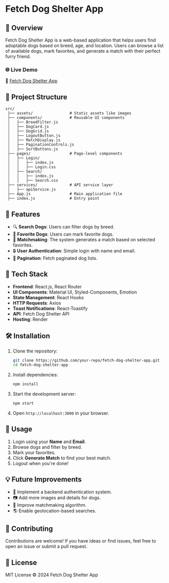 # Fetch Dog Shelter App

## 🐶 Overview

Fetch Dog Shelter App is a web-based application that helps users find adoptable dogs based on breed, age, and location. Users can browse a list of available dogs, mark favorites, and generate a match with their perfect furry friend.

### 🌐 Live Demo

🔗 [Fetch Dog Shelter App](https://fetch-dog-shelter-app.onrender.com/)

## 💁️ Project Structure

```
src/
 ├── assets/                # Static assets like images
 ├── components/            # Reusable UI components
 │   ├── BreedFilter.js
 │   ├── DogCard.js
 │   ├── DogGrid.js
 │   ├── LogoutButton.js
 │   ├── MatchDisplay.js
 │   ├── PaginationControls.js
 │   ├── SortButtons.js
 ├── pages/                 # Page-level components
 │   ├── Login/
 │   │   ├── index.js
 │   │   ├── Login.css
 │   ├── Search/
 │   │   ├── index.js
 │   │   ├── Search.css
 ├── services/              # API service layer
 │   ├── apiService.js
 ├── App.js                 # Main application file
 ├── index.js               # Entry point
```

## 🚀 Features

- 🔍 **Search Dogs**: Users can filter dogs by breed.
- 💖 **Favorite Dogs**: Users can mark favorite dogs.
- 🎯 **Matchmaking**: The system generates a match based on selected favorites.
- 🔒 **User Authentication**: Simple login with name and email.
- 🔄 **Pagination**: Fetch paginated dog lists.

## 🔧 Tech Stack

- **Frontend**: React.js, React Router
- **UI Components**: Material UI, Styled-Components, Emotion
- **State Management**: React Hooks
- **HTTP Requests**: Axios
- **Toast Notifications**: React-Toastify
- **API**: Fetch Dog Shelter API
- **Hosting**: Render

## 🛠️ Installation

1. Clone the repository:
   ```bash
   git clone https://github.com/your-repo/fetch-dog-shelter-app.git
   cd fetch-dog-shelter-app
   ```
2. Install dependencies:
   ```bash
   npm install
   ```
3. Start the development server:
   ```bash
   npm start
   ```
4. Open `http://localhost:3000` in your browser.

## 🎯 Usage

1. Login using your **Name** and **Email**.
2. Browse dogs and filter by breed.
3. Mark your favorites.
4. Click **Generate Match** to find your best match.
5. Logout when you're done!

## 💡 Future Improvements

- 📌 Implement a backend authentication system.
- 📷 Add more images and details for dogs.
- 🐾 Improve matchmaking algorithm.
- 🌎 Enable geolocation-based searches.

## 🤝 Contributing

Contributions are welcome! If you have ideas or find issues, feel free to open an issue or submit a pull request.

## 📄 License

MIT License © 2024 Fetch Dog Shelter App
